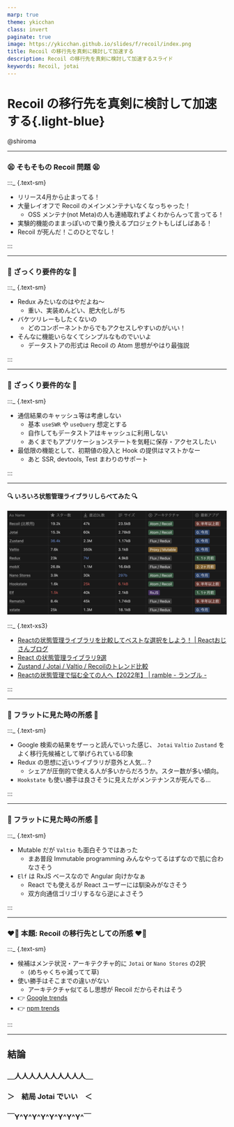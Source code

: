 ```yaml
---
marp: true
theme: ykicchan
class: invert
paginate: true
image: https://ykicchan.github.io/slides/f/recoil/index.png
title: Recoil の移行先を真剣に検討して加速する
description: Recoil の移行先を真剣に検討して加速するスライド
keywords: Recoil, jotai
---
```


# Recoil の移行先を真剣に検討して加速する{.light-blue}

@shiroma

---

### 😫 そもそもの Recoil 問題 😫

:::_ {.text-sm}

- リリース4月から止まってる！
- 大量レイオフで Recoil のメインメンテナいなくなっちゃった！
  - OSS メンテナ(not Meta)の人も連絡取れずよくわからんって言ってる！
- 実験的機能のままっぽいので乗り換えるプロジェクトもしばしばある！
- Recoil が死んだ！このひとでなし！

:::

<!-- _footer: "[What's happening in the future of recoil?](https://github.com/facebookexperimental/Recoil/issues/1495)" -->
---

### 🤔 ざっくり要件的な 🤔

:::_ {.text-sm}

- Redux みたいなのはやだよね〜
  - 重い、実装めんどい、肥大化しがち
- バケツリレーもしたくないの
  - どのコンポーネントからでもアクセスしやすいのがいい！
- そんなに機能いらなくてシンプルなものでいいよ
  - データストアの形式は Recoil の Atom 思想がやはり最強説

:::

---

### 🤔 ざっくり要件的な 🤔

:::_ {.text-sm}

- 通信結果のキャッシュ等は考慮しない
  - 基本 `useSWR` や `useQuery` 想定とする
  - 自作してもデータストアはキャッシュに利用しない
  - あくまでもアプリケーションステートを気軽に保存・アクセスしたい
- 最低限の機能として、初期値の投入と Hook の提供はマストかなー
  - あと SSR, devtools, Test まわりのサポート

:::

---

#### 🔍 いろいろ状態管理ライブラリしらべてみた 🔍

![w:800](./images/table.png)

:::_ {.text-xs3}

- [Reactの状態管理ライブラリを比較してベストな選択をしよう！ | Reactおじさんブログ](https://react-uncle-blog.netlify.app/blog/react-state-managment)
- [React の状態管理ライブラリ9選](https://zenn.dev/kazukix/articles/react-state-management-libraries)
- [Zustand / Jotai / Valtio / Recoilのトレンド比較](https://zenn.dev/dai_shi/articles/3afbe4b509aef5)
- [Reactの状態管理で悩む全ての人へ【2022年】 | ramble - ランブル -](https://ramble.impl.co.jp/2211/)

:::

---

### 👀 フラットに見た時の所感 👀

:::_ {.text-sm}

- Google 検索の結果をザーっと読んでいった感じ、 `Jotai` `Valtio` `Zustand` をよく移行先候補として挙げられている印象
- Redux の思想に近いライブラリが意外と人気…？
  - シェアが圧倒的で使える人が多いからだろうか。スター数が多い傾向。
- `Hookstate` も使い勝手は良さそうに見えたがメンテナンスが死んでる…

:::

---

### 👀 フラットに見た時の所感 👀

:::_ {.text-sm}

- Mutable だが `Valtio` も面白そうではあった
  - まあ普段 Immutable programming みんなやってるはずなので肌に合わなさそう
- `Elf` は RxJS ベースなので Angular 向けかなぁ
  - React でも使えるが React ユーザーには馴染みがなさそう
  - 双方向通信ゴリゴリするなら逆によさそう

:::

---

### ❤️‍🔥 本題: Recoil の移行先としての所感 ❤️‍🔥

:::_ {.text-sm}

- 候補はメンテ状況・アーキテクチャ的に `Jotai` or `Nano Stores` の2択
  - (めちゃくちゃ減ってて草)
- 使い勝手はそこまでの違いがない
  - アーキテクチャ似てるし思想が Recoil だからそれはそう
- 👉 [Google trends](https://trends.google.co.jp/trends/explore?date=today%203-m&q=jotai,nanostore)
- 👉 [npm trends](https://npmtrends.com/jotai-vs-nanostores)

:::

---

<!-- _class: -->

## 結論

### ＿人人人人人人人人人人＿
### ＞　結局 Jotai でいい　＜
### ￣Y^Y^Y^Y^Y^Y^Y^Y^￣
